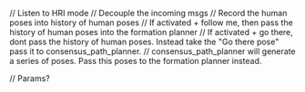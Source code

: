
// Listen to HRI mode 
// Decouple the incoming msgs
// Record the human poses into history of human poses
// If activated + follow me, then pass the history of human poses into the formation planner
// If activated + go there, dont pass the history of human poses. Instead take the "Go there pose" pass it to consensus_path_planner.
// consensus_path_planner will generate a series of poses. Pass this poses to the formation planner instead.

// Params?